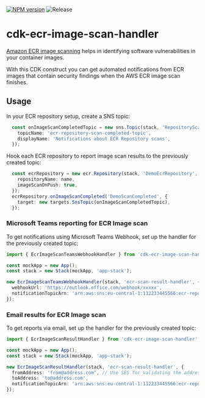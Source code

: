 [![NPM version](https://badge.fury.io/js/cdk-ecr-image-scan-handler.svg)](https://badge.fury.io/js/cdk-ecr-image-scan-handler)
![Release](https://github.com/markusl/cdk-ecr-image-scan-handler/workflows/Release/badge.svg)

# cdk-ecr-image-scan-handler

[Amazon ECR image scanning](https://docs.aws.amazon.com/AmazonECR/latest/userguide/image-scanning.html) helps in identifying software vulnerabilities in your container images.

With this CDK construct you can get automated notifications from ECR images that contain security findings when the AWS ECR image scan finishes.

## Usage

In your ECR repository setup, create a SNS topic:

```ts
  const onImageScanCompletedTopic = new sns.Topic(stack, 'RepositoryScanTopic', {
    topicName: 'ecr-repository-scan-completed-topic',
    displayName: 'Notifications about ECR Repository scans',
  });
```

Hook each ECR repository to report image scan results to the previously created topic:

```ts
  const ecrRepository = new ecr.Repository(stack, 'DemoEcrRepository', {
    repositoryName: name,
    imageScanOnPush: true,
  });
  ecrRepository.onImageScanCompleted('DemoScanCompleted', {
    target: new targets.SnsTopic(onImageScanCompletedTopic),
  });
```

### Microsoft Teams reporting for ECR Image scan

To get notifications using Microsoft Teams Webhook, set up the handler for the previously created topic:

```ts
import { EcrImageScanTeamsWebhookHandler } from 'cdk-ecr-image-scan-handler';

const mockApp = new App();
const stack = new Stack(mockApp, 'app-stack');

new EcrImageScanTeamsWebhookHandler(stack, 'ecr-scan-result-handler', {
  webhookUrl: 'https://outlook.office.com/webhook/xxxxx',
  notificationTopicArn: 'arn:aws:sns:eu-central-1:112233445566:ecr-repository-scan-completed-topic',
});
```

### Email results for ECR Image scan

To get reports via email, set up the handler for the previously created topic:

```ts
import { EcrImageScanResultHandler } from 'cdk-ecr-image-scan-handler';

const mockApp = new App();
const stack = new Stack(mockApp, 'app-stack');

new EcrImageScanResultHandler(stack, 'ecr-scan-result-handler', {
  fromAddress: 'from@address.com', // Use SES for validating the addresses
  toAddress: 'to@address.com',
  notificationTopicArn: 'arn:aws:sns:eu-central-1:112233445566:ecr-repository-scan-completed-topic',
});
```
